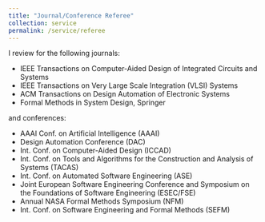 ```yaml
---
title: "Journal/Conference Referee"
collection: service
permalink: /service/referee
---
```


I review for the following journals:

- IEEE Transactions on Computer-Aided Design of Integrated Circuits and Systems
- IEEE Transactions on Very Large Scale Integration (VLSI) Systems
- ACM Transactions on Design Automation of Electronic Systems
- Formal Methods in System Design, Springer

and conferences:

- AAAI Conf. on Artificial Intelligence (AAAI)
- Design Automation Conference (DAC)
- Int. Conf. on Computer-Aided Design (ICCAD)
- Int. Conf. on Tools and Algorithms for the Construction and Analysis of Systems (TACAS)
- Int. Conf. on Automated Software Engineering (ASE)
- Joint European Software Engineering Conference and Symposium on the Foundations of Software
  Engineering (ESEC/FSE)
- Annual NASA Formal Methods Symposium (NFM)
- Int. Conf. on Software Engineering and Formal Methods (SEFM)
